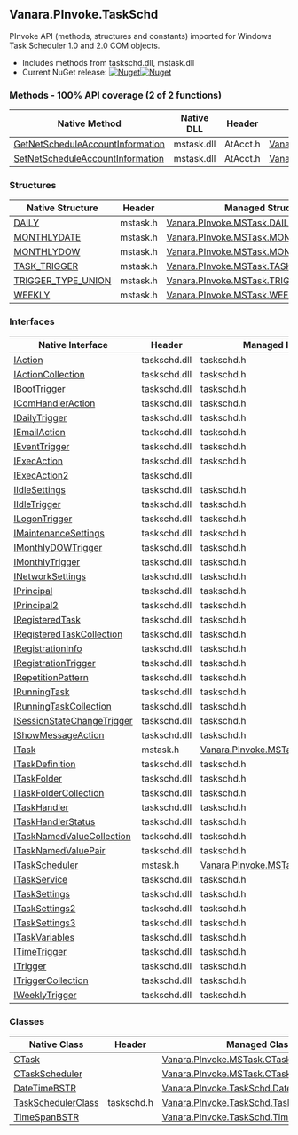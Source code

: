 ## Vanara.PInvoke.TaskSchd  
PInvoke API (methods, structures and constants) imported for Windows Task Scheduler 1.0 and 2.0 COM objects.

- Includes methods from taskschd.dll, mstask.dll  
- Current NuGet release: [![Nuget](https://img.shields.io/nuget/v/Vanara.PInvoke.TaskSchd?logo=nuget&style=flat-square)![Nuget](https://img.shields.io/nuget/dt/Vanara.PInvoke.TaskSchd?label=%20&style=flat-square)](https://www.nuget.org/packages/Vanara.PInvoke.TaskSchd)  
### Methods - 100% API coverage (2 of 2 functions)  
Native Method | Native DLL | Header | Managed Method  
--- | --- | --- | ---  
[GetNetScheduleAccountInformation](https://www.google.com/search?num=5&q=GetNetScheduleAccountInformation+site%3Adocs.microsoft.com) | mstask.dll | AtAcct.h | [Vanara.PInvoke.MSTask.GetNetScheduleAccountInformation](https://github.com/dahall/Vanara/search?l=C%23&q=GetNetScheduleAccountInformation)  
[SetNetScheduleAccountInformation](https://www.google.com/search?num=5&q=SetNetScheduleAccountInformation+site%3Adocs.microsoft.com) | mstask.dll | AtAcct.h | [Vanara.PInvoke.MSTask.SetNetScheduleAccountInformation](https://github.com/dahall/Vanara/search?l=C%23&q=SetNetScheduleAccountInformation)  
### Structures  
Native Structure | Header | Managed Structure  
--- | --- | ---  
[DAILY](https://www.google.com/search?num=5&q=DAILY+site%3Adocs.microsoft.com) | mstask.h | [Vanara.PInvoke.MSTask.DAILY](https://github.com/dahall/Vanara/search?l=C%23&q=DAILY)  
[MONTHLYDATE](https://www.google.com/search?num=5&q=MONTHLYDATE+site%3Adocs.microsoft.com) | mstask.h | [Vanara.PInvoke.MSTask.MONTHLYDATE](https://github.com/dahall/Vanara/search?l=C%23&q=MONTHLYDATE)  
[MONTHLYDOW](https://www.google.com/search?num=5&q=MONTHLYDOW+site%3Adocs.microsoft.com) | mstask.h | [Vanara.PInvoke.MSTask.MONTHLYDOW](https://github.com/dahall/Vanara/search?l=C%23&q=MONTHLYDOW)  
[TASK_TRIGGER](https://www.google.com/search?num=5&q=TASK_TRIGGER+site%3Adocs.microsoft.com) | mstask.h | [Vanara.PInvoke.MSTask.TASK_TRIGGER](https://github.com/dahall/Vanara/search?l=C%23&q=TASK_TRIGGER)  
[TRIGGER_TYPE_UNION](https://www.google.com/search?num=5&q=TRIGGER_TYPE_UNION+site%3Adocs.microsoft.com) | mstask.h | [Vanara.PInvoke.MSTask.TRIGGER_TYPE_UNION](https://github.com/dahall/Vanara/search?l=C%23&q=TRIGGER_TYPE_UNION)  
[WEEKLY](https://www.google.com/search?num=5&q=WEEKLY+site%3Adocs.microsoft.com) | mstask.h | [Vanara.PInvoke.MSTask.WEEKLY](https://github.com/dahall/Vanara/search?l=C%23&q=WEEKLY)  
### Interfaces  
Native Interface | Header | Managed Interface  
--- | --- | ---  
[IAction](https://www.google.com/search?num=5&q=IAction+site%3Adocs.microsoft.com) | taskschd.dll | taskschd.h | [Vanara.PInvoke.TaskSchd.IAction](https://github.com/dahall/Vanara/search?l=C%23&q=IAction)  
[IActionCollection](https://www.google.com/search?num=5&q=IActionCollection+site%3Adocs.microsoft.com) | taskschd.dll | taskschd.h | [Vanara.PInvoke.TaskSchd.IActionCollection](https://github.com/dahall/Vanara/search?l=C%23&q=IActionCollection)  
[IBootTrigger](https://www.google.com/search?num=5&q=IBootTrigger+site%3Adocs.microsoft.com) | taskschd.dll | taskschd.h | [Vanara.PInvoke.TaskSchd.IBootTrigger](https://github.com/dahall/Vanara/search?l=C%23&q=IBootTrigger)  
[IComHandlerAction](https://www.google.com/search?num=5&q=IComHandlerAction+site%3Adocs.microsoft.com) | taskschd.dll | taskschd.h | [Vanara.PInvoke.TaskSchd.IComHandlerAction](https://github.com/dahall/Vanara/search?l=C%23&q=IComHandlerAction)  
[IDailyTrigger](https://www.google.com/search?num=5&q=IDailyTrigger+site%3Adocs.microsoft.com) | taskschd.dll | taskschd.h | [Vanara.PInvoke.TaskSchd.IDailyTrigger](https://github.com/dahall/Vanara/search?l=C%23&q=IDailyTrigger)  
[IEmailAction](https://www.google.com/search?num=5&q=IEmailAction+site%3Adocs.microsoft.com) | taskschd.dll | taskschd.h | [Vanara.PInvoke.TaskSchd.IEmailAction](https://github.com/dahall/Vanara/search?l=C%23&q=IEmailAction)  
[IEventTrigger](https://www.google.com/search?num=5&q=IEventTrigger+site%3Adocs.microsoft.com) | taskschd.dll | taskschd.h | [Vanara.PInvoke.TaskSchd.IEventTrigger](https://github.com/dahall/Vanara/search?l=C%23&q=IEventTrigger)  
[IExecAction](https://www.google.com/search?num=5&q=IExecAction+site%3Adocs.microsoft.com) | taskschd.dll | taskschd.h | [Vanara.PInvoke.TaskSchd.IExecAction](https://github.com/dahall/Vanara/search?l=C%23&q=IExecAction)  
[IExecAction2](https://www.google.com/search?num=5&q=IExecAction2+site%3Adocs.microsoft.com) | taskschd.dll |  |   
[IIdleSettings](https://www.google.com/search?num=5&q=IIdleSettings+site%3Adocs.microsoft.com) | taskschd.dll | taskschd.h | [Vanara.PInvoke.TaskSchd.IIdleSettings](https://github.com/dahall/Vanara/search?l=C%23&q=IIdleSettings)  
[IIdleTrigger](https://www.google.com/search?num=5&q=IIdleTrigger+site%3Adocs.microsoft.com) | taskschd.dll | taskschd.h | [Vanara.PInvoke.TaskSchd.IIdleTrigger](https://github.com/dahall/Vanara/search?l=C%23&q=IIdleTrigger)  
[ILogonTrigger](https://www.google.com/search?num=5&q=ILogonTrigger+site%3Adocs.microsoft.com) | taskschd.dll | taskschd.h | [Vanara.PInvoke.TaskSchd.ILogonTrigger](https://github.com/dahall/Vanara/search?l=C%23&q=ILogonTrigger)  
[IMaintenanceSettings](https://www.google.com/search?num=5&q=IMaintenanceSettings+site%3Adocs.microsoft.com) | taskschd.dll | taskschd.h | [Vanara.PInvoke.TaskSchd.IMaintenanceSettings](https://github.com/dahall/Vanara/search?l=C%23&q=IMaintenanceSettings)  
[IMonthlyDOWTrigger](https://www.google.com/search?num=5&q=IMonthlyDOWTrigger+site%3Adocs.microsoft.com) | taskschd.dll | taskschd.h | [Vanara.PInvoke.TaskSchd.IMonthlyDOWTrigger](https://github.com/dahall/Vanara/search?l=C%23&q=IMonthlyDOWTrigger)  
[IMonthlyTrigger](https://www.google.com/search?num=5&q=IMonthlyTrigger+site%3Adocs.microsoft.com) | taskschd.dll | taskschd.h | [Vanara.PInvoke.TaskSchd.IMonthlyTrigger](https://github.com/dahall/Vanara/search?l=C%23&q=IMonthlyTrigger)  
[INetworkSettings](https://www.google.com/search?num=5&q=INetworkSettings+site%3Adocs.microsoft.com) | taskschd.dll | taskschd.h | [Vanara.PInvoke.TaskSchd.INetworkSettings](https://github.com/dahall/Vanara/search?l=C%23&q=INetworkSettings)  
[IPrincipal](https://www.google.com/search?num=5&q=IPrincipal+site%3Adocs.microsoft.com) | taskschd.dll | taskschd.h | [Vanara.PInvoke.TaskSchd.IPrincipal](https://github.com/dahall/Vanara/search?l=C%23&q=IPrincipal)  
[IPrincipal2](https://www.google.com/search?num=5&q=IPrincipal2+site%3Adocs.microsoft.com) | taskschd.dll | taskschd.h | [Vanara.PInvoke.TaskSchd.IPrincipal2](https://github.com/dahall/Vanara/search?l=C%23&q=IPrincipal2)  
[IRegisteredTask](https://www.google.com/search?num=5&q=IRegisteredTask+site%3Adocs.microsoft.com) | taskschd.dll | taskschd.h | [Vanara.PInvoke.TaskSchd.IRegisteredTask](https://github.com/dahall/Vanara/search?l=C%23&q=IRegisteredTask)  
[IRegisteredTaskCollection](https://www.google.com/search?num=5&q=IRegisteredTaskCollection+site%3Adocs.microsoft.com) | taskschd.dll | taskschd.h | [Vanara.PInvoke.TaskSchd.IRegisteredTaskCollection](https://github.com/dahall/Vanara/search?l=C%23&q=IRegisteredTaskCollection)  
[IRegistrationInfo](https://www.google.com/search?num=5&q=IRegistrationInfo+site%3Adocs.microsoft.com) | taskschd.dll | taskschd.h | [Vanara.PInvoke.TaskSchd.IRegistrationInfo](https://github.com/dahall/Vanara/search?l=C%23&q=IRegistrationInfo)  
[IRegistrationTrigger](https://www.google.com/search?num=5&q=IRegistrationTrigger+site%3Adocs.microsoft.com) | taskschd.dll | taskschd.h | [Vanara.PInvoke.TaskSchd.IRegistrationTrigger](https://github.com/dahall/Vanara/search?l=C%23&q=IRegistrationTrigger)  
[IRepetitionPattern](https://www.google.com/search?num=5&q=IRepetitionPattern+site%3Adocs.microsoft.com) | taskschd.dll | taskschd.h | [Vanara.PInvoke.TaskSchd.IRepetitionPattern](https://github.com/dahall/Vanara/search?l=C%23&q=IRepetitionPattern)  
[IRunningTask](https://www.google.com/search?num=5&q=IRunningTask+site%3Adocs.microsoft.com) | taskschd.dll | taskschd.h | [Vanara.PInvoke.TaskSchd.IRunningTask](https://github.com/dahall/Vanara/search?l=C%23&q=IRunningTask)  
[IRunningTaskCollection](https://www.google.com/search?num=5&q=IRunningTaskCollection+site%3Adocs.microsoft.com) | taskschd.dll | taskschd.h | [Vanara.PInvoke.TaskSchd.IRunningTaskCollection](https://github.com/dahall/Vanara/search?l=C%23&q=IRunningTaskCollection)  
[ISessionStateChangeTrigger](https://www.google.com/search?num=5&q=ISessionStateChangeTrigger+site%3Adocs.microsoft.com) | taskschd.dll | taskschd.h | [Vanara.PInvoke.TaskSchd.ISessionStateChangeTrigger](https://github.com/dahall/Vanara/search?l=C%23&q=ISessionStateChangeTrigger)  
[IShowMessageAction](https://www.google.com/search?num=5&q=IShowMessageAction+site%3Adocs.microsoft.com) | taskschd.dll | taskschd.h | [Vanara.PInvoke.TaskSchd.IShowMessageAction](https://github.com/dahall/Vanara/search?l=C%23&q=IShowMessageAction)  
[ITask](https://www.google.com/search?num=5&q=ITask+site%3Adocs.microsoft.com) | mstask.h | [Vanara.PInvoke.MSTask.ITask](https://github.com/dahall/Vanara/search?l=C%23&q=ITask)  
[ITaskDefinition](https://www.google.com/search?num=5&q=ITaskDefinition+site%3Adocs.microsoft.com) | taskschd.dll | taskschd.h | [Vanara.PInvoke.TaskSchd.ITaskDefinition](https://github.com/dahall/Vanara/search?l=C%23&q=ITaskDefinition)  
[ITaskFolder](https://www.google.com/search?num=5&q=ITaskFolder+site%3Adocs.microsoft.com) | taskschd.dll | taskschd.h | [Vanara.PInvoke.TaskSchd.ITaskFolder](https://github.com/dahall/Vanara/search?l=C%23&q=ITaskFolder)  
[ITaskFolderCollection](https://www.google.com/search?num=5&q=ITaskFolderCollection+site%3Adocs.microsoft.com) | taskschd.dll | taskschd.h | [Vanara.PInvoke.TaskSchd.ITaskFolderCollection](https://github.com/dahall/Vanara/search?l=C%23&q=ITaskFolderCollection)  
[ITaskHandler](https://www.google.com/search?num=5&q=ITaskHandler+site%3Adocs.microsoft.com) | taskschd.dll | taskschd.h | [Vanara.PInvoke.TaskSchd.ITaskHandler](https://github.com/dahall/Vanara/search?l=C%23&q=ITaskHandler)  
[ITaskHandlerStatus](https://www.google.com/search?num=5&q=ITaskHandlerStatus+site%3Adocs.microsoft.com) | taskschd.dll | taskschd.h | [Vanara.PInvoke.TaskSchd.ITaskHandlerStatus](https://github.com/dahall/Vanara/search?l=C%23&q=ITaskHandlerStatus)  
[ITaskNamedValueCollection](https://www.google.com/search?num=5&q=ITaskNamedValueCollection+site%3Adocs.microsoft.com) | taskschd.dll | taskschd.h | [Vanara.PInvoke.TaskSchd.ITaskNamedValueCollection](https://github.com/dahall/Vanara/search?l=C%23&q=ITaskNamedValueCollection)  
[ITaskNamedValuePair](https://www.google.com/search?num=5&q=ITaskNamedValuePair+site%3Adocs.microsoft.com) | taskschd.dll | taskschd.h | [Vanara.PInvoke.TaskSchd.ITaskNamedValuePair](https://github.com/dahall/Vanara/search?l=C%23&q=ITaskNamedValuePair)  
[ITaskScheduler](https://www.google.com/search?num=5&q=ITaskScheduler+site%3Adocs.microsoft.com) | mstask.h | [Vanara.PInvoke.MSTask.ITaskScheduler](https://github.com/dahall/Vanara/search?l=C%23&q=ITaskScheduler)  
[ITaskService](https://www.google.com/search?num=5&q=ITaskService+site%3Adocs.microsoft.com) | taskschd.dll | taskschd.h | [Vanara.PInvoke.TaskSchd.ITaskService](https://github.com/dahall/Vanara/search?l=C%23&q=ITaskService)  
[ITaskSettings](https://www.google.com/search?num=5&q=ITaskSettings+site%3Adocs.microsoft.com) | taskschd.dll | taskschd.h | [Vanara.PInvoke.TaskSchd.ITaskSettings](https://github.com/dahall/Vanara/search?l=C%23&q=ITaskSettings)  
[ITaskSettings2](https://www.google.com/search?num=5&q=ITaskSettings2+site%3Adocs.microsoft.com) | taskschd.dll | taskschd.h | [Vanara.PInvoke.TaskSchd.ITaskSettings2](https://github.com/dahall/Vanara/search?l=C%23&q=ITaskSettings2)  
[ITaskSettings3](https://www.google.com/search?num=5&q=ITaskSettings3+site%3Adocs.microsoft.com) | taskschd.dll | taskschd.h | [Vanara.PInvoke.TaskSchd.ITaskSettings3](https://github.com/dahall/Vanara/search?l=C%23&q=ITaskSettings3)  
[ITaskVariables](https://www.google.com/search?num=5&q=ITaskVariables+site%3Adocs.microsoft.com) | taskschd.dll | taskschd.h | [Vanara.PInvoke.TaskSchd.ITaskVariables](https://github.com/dahall/Vanara/search?l=C%23&q=ITaskVariables)  
[ITimeTrigger](https://www.google.com/search?num=5&q=ITimeTrigger+site%3Adocs.microsoft.com) | taskschd.dll | taskschd.h | [Vanara.PInvoke.TaskSchd.ITimeTrigger](https://github.com/dahall/Vanara/search?l=C%23&q=ITimeTrigger)  
[ITrigger](https://www.google.com/search?num=5&q=ITrigger+site%3Adocs.microsoft.com) | taskschd.dll | taskschd.h | [Vanara.PInvoke.TaskSchd.ITrigger](https://github.com/dahall/Vanara/search?l=C%23&q=ITrigger)  
[ITriggerCollection](https://www.google.com/search?num=5&q=ITriggerCollection+site%3Adocs.microsoft.com) | taskschd.dll | taskschd.h | [Vanara.PInvoke.TaskSchd.ITriggerCollection](https://github.com/dahall/Vanara/search?l=C%23&q=ITriggerCollection)  
[IWeeklyTrigger](https://www.google.com/search?num=5&q=IWeeklyTrigger+site%3Adocs.microsoft.com) | taskschd.dll | taskschd.h | [Vanara.PInvoke.TaskSchd.IWeeklyTrigger](https://github.com/dahall/Vanara/search?l=C%23&q=IWeeklyTrigger)  
### Classes  
Native Class | Header | Managed Class  
--- | --- | ---  
[CTask](https://www.google.com/search?num=5&q=CTask+site%3Adocs.microsoft.com) |  | [Vanara.PInvoke.MSTask.CTask](https://github.com/dahall/Vanara/search?l=C%23&q=CTask)  
[CTaskScheduler](https://www.google.com/search?num=5&q=CTaskScheduler+site%3Adocs.microsoft.com) |  | [Vanara.PInvoke.MSTask.CTaskScheduler](https://github.com/dahall/Vanara/search?l=C%23&q=CTaskScheduler)  
[DateTimeBSTR](https://www.google.com/search?num=5&q=DateTimeBSTR+site%3Adocs.microsoft.com) |  | [Vanara.PInvoke.TaskSchd.DateTimeBSTR](https://github.com/dahall/Vanara/search?l=C%23&q=DateTimeBSTR)  
[TaskSchedulerClass](https://www.google.com/search?num=5&q=TaskSchedulerClass+site%3Adocs.microsoft.com) | taskschd.h | [Vanara.PInvoke.TaskSchd.TaskSchedulerClass](https://github.com/dahall/Vanara/search?l=C%23&q=TaskSchedulerClass)  
[TimeSpanBSTR](https://www.google.com/search?num=5&q=TimeSpanBSTR+site%3Adocs.microsoft.com) |  | [Vanara.PInvoke.TaskSchd.TimeSpanBSTR](https://github.com/dahall/Vanara/search?l=C%23&q=TimeSpanBSTR)  

